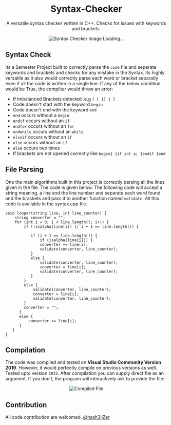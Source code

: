 <h1 align="center">Syntax-Checker</h1>
<p align="center">A versatile syntax checker written in C++. Checks for issues with keywords and brackets.</p>
<center>
  <img src="https://user-images.githubusercontent.com/29171692/102989441-7875ca00-44ca-11eb-9b7d-ac5ad093e91e.png" alt="Syntax Checker Image Loading..." >
</center>

## Syntax Check
Its a Semester Project built to correctly parse the `code` file and seperate keywords and brackets and checks for any mistake in the Syntax. Its highly versatile as it also would correctly parse each word or bracket separatly even if all the code is written in a single line. If any of the below condition would be True, the compilter would throw an error: 

<ul>
  <li>If Imbalanced Brackets detected .e.g <code>[ [ {] } ]</code></li>
  <li>Code doesn't start with the keyword <code>begin</code></li>
  <li>Code doesn't end with the keyword <code>end</code></li>
  <li><code>end</code> occurs without a <code>begin</code></li>
  <li><code>endif</code> occurs without an <code>if</code></li>
  <li><code>endfor</code> occurs without an <code>for</code></li>
  <li><code>endwhile</code> occurs without an <code>while</code></li>
  <li><code>elseif</code> occurs without an <code>if</code></li>
  <li><code>else</code> occurs without an <code>if</code></li>
  <li><code>else</code> occurs two times</li>
  <li>If brackets are not opened correctly like <code>begin{ {if int a; }endif }end</code></li>
</ul>

## File Parsing
One the main algorithms built in this project is correctly parsing all the lines given in the file. The code is given below. The following code will accept a string meaning, a line and the line number and separate each word found and the brackets and pass it to another function named `validate`. All this code is available in the syntax.cpp file. 

```
void looper(string line, int line_counter) {
    string converter = "";
    for (int i = 0; i < line.length(); i++) {
        if (!isalpha(line[i]) || i + 1 == line.length()) {
           
           if (i + 1 == line.length()) {
               if (isalpha(line[i])) {
               converter += line[i];
               validate(converter, line_counter);
           }
           else {
               validate(converter, line_counter);
               converter = line[i];
               validate(converter, line_counter);
           }
        }
        else {
            validate(converter, line_counter);
            converter = line[i];
            validate(converter, line_counter);
        }
        converter = "";
      }
      else {
          converter += line[i];
      }
   }
}
```

## Compilation
The code was compiled and tested on **Visual Studio Community Version 2019**. However, it would perfectly compile on previous versions as well. Tested upto version `2012`. After compilation you can supply direct file as an argument. If you don't, the program will interactively ask to provide the file: 

<center>
  <img src="https://user-images.githubusercontent.com/29171692/102992479-1f109980-44d0-11eb-9a3f-477f81ce9bab.png" alt="Compiled File">
</center>

## Contribution
All code contribution are welcomed. <a href="//twitter.com/hash3liZer">@hash3liZer</a>
